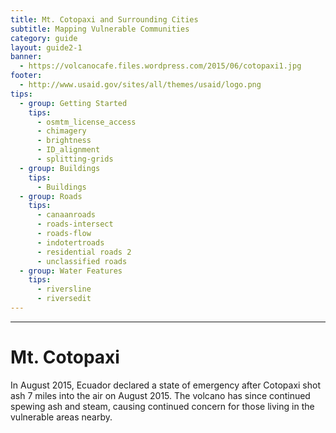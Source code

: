 ```yaml
---
title: Mt. Cotopaxi and Surrounding Cities 
subtitle: Mapping Vulnerable Communities
category: guide
layout: guide2-1
banner: 
  - https://volcanocafe.files.wordpress.com/2015/06/cotopaxi1.jpg
footer:
  - http://www.usaid.gov/sites/all/themes/usaid/logo.png
tips:
  - group: Getting Started
    tips:
      - osmtm_license_access
      - chimagery
      - brightness
      - ID_alignment
      - splitting-grids
  - group: Buildings
    tips:
      - Buildings
  - group: Roads
    tips:
      - canaanroads
      - roads-intersect	
      - roads-flow
      - indotertroads
      - residential roads 2
      - unclassified roads
  - group: Water Features
    tips:
      - riversline
      - riversedit
---
```


<div id="test" class="col-lg-5 col-sm-6">
<hr class="section-heading-spacer">
<div class="clearfix"></div>

<h1 class="section-heading">Mt. Cotopaxi</h1>

<p>In August 2015, Ecuador declared a state of emergency after Cotopaxi shot ash 7 miles into the air on August 2015. The volcano has since continued spewing ash and steam, causing continued concern for those living in the vulnerable areas nearby.</p>

</div>
